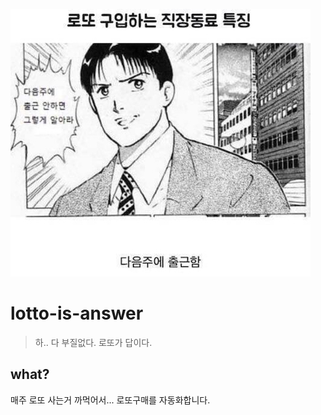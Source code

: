 ![goodbye~](./goodbye.jpg)


# lotto-is-answer
> 하.. 다 부질없다. 로또가 답이다.

## what?
매주 로또 사는거 까먹어서... 로또구매를 자동화합니다.

